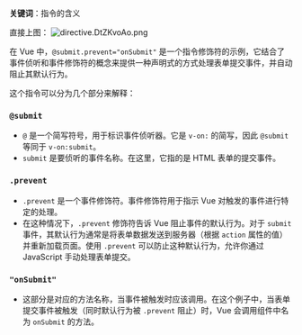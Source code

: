 **关键词**：指令的含义

直接上图：
![directive.DtZKvoAo.png](https://p0-xtjj-private.juejin.cn/tos-cn-i-73owjymdk6/9d7bd9b5ac9245f29fc6b5fe0e65f4d1~tplv-73owjymdk6-jj-mark-v1:0:0:0:0:5o6Y6YeR5oqA5pyv56S-5Yy6IEAg5pm05bCP56-G:q75.awebp?policy=eyJ2bSI6MywidWlkIjoiNDEyNTAyMzM1Nzg5OTM2NyJ9&rk3s=e9ecf3d6&x-orig-authkey=f32326d3454f2ac7e96d3d06cdbb035152127018&x-orig-expires=1726640513&x-orig-sign=qOuHSrsmLnAlyBuGcjPCxflvsOg%3D)

在 Vue 中，`@submit.prevent="onSubmit"` 是一个指令修饰符的示例，它结合了事件侦听和事件修饰符的概念来提供一种声明式的方式处理表单提交事件，并自动阻止其默认行为。

这个指令可以分为几个部分来解释：

### `@submit`

- `@` 是一个简写符号，用于标识事件侦听器。它是 `v-on:` 的简写，因此 `@submit` 等同于 `v-on:submit`。
- `submit` 是要侦听的事件名称。在这里，它指的是 HTML 表单的提交事件。

### `.prevent`

- `.prevent` 是一个事件修饰符。事件修饰符用于指示 Vue 对触发的事件进行特定的处理。
- 在这种情况下，`.prevent` 修饰符告诉 Vue 阻止事件的默认行为。对于 `submit` 事件，其默认行为通常是将表单数据发送到服务器（根据 `action` 属性的值）并重新加载页面。使用 `.prevent` 可以防止这种默认行为，允许你通过 JavaScript 手动处理表单提交。

### `"onSubmit"`

- 这部分是对应的方法名称，当事件被触发时应该调用。在这个例子中，当表单提交事件被触发（同时默认行为被 `.prevent` 阻止）时，Vue 会调用组件中名为 `onSubmit` 的方法。
